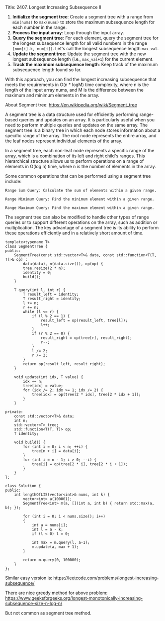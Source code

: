 Title: 2407. Longest Increasing Subsequence II

1. **Initialize the segment tree**: Create a segment tree with a range from `min(nums)` to `max(nums)` to store the maximum subsequence length for each number in the range.
2. **Process the input array**: Loop through the input array.
3. **Query the segment tree**: For each element, query the segment tree for the longest subsequence length for all valid numbers in the range `[num[i]-k, num[i])`. Let's call the longest subsequence length `max_val`.
4. **Update the segment tree**: Update the segment tree with the new longest subsequence length (i.e., `max_val+1`) for the current element.
5. **Track the maximum subsequence length**: Keep track of the maximum subsequence length found so far.

With this approach, you can find the longest increasing subsequence that meets the requirements in O(n * logM) time complexity, where n is the length of the input array nums, and M is the difference between the maximum and minimum elements in the array.

About Segment tree: https://en.wikipedia.org/wiki/Segment_tree

A segment tree is a data structure used for efficiently performing range-based queries and updates on an array. It is particularly useful when you need to perform multiple queries and updates on the same array. The segment tree is a binary tree in which each node stores information about a specific range of the array. The root node represents the entire array, and the leaf nodes represent individual elements of the array.

In a segment tree, each non-leaf node represents a specific range of the array, which is a combination of its left and right child's ranges. This hierarchical structure allows us to perform operations on a range of elements in O(log n) time, where n is the number of elements in the array.

Some common operations that can be performed using a segment tree include:

    Range Sum Query: Calculate the sum of elements within a given range.

    Range Minimum Query: Find the minimum element within a given range.

    Range Maximum Query: Find the maximum element within a given range.

The segment tree can also be modified to handle other types of range queries or to support different operations on the array, such as addition or multiplication. The key advantage of a segment tree is its ability to perform these operations efficiently and in a relatively short amount of time.

```
template<typename T>
class SegmentTree {
public:
    SegmentTree(const std::vector<T>& data, const std::function<T(T, T)>& op) :
        data(data), n(data.size()), op(op) {
        tree.resize(2 * n);
        identity = 0;
        build();
    }

    T query(int l, int r) {
        T result_left = identity;
        T result_right = identity;
        l += n;
        r += n;
        while (l <= r) {
            if (l % 2 == 1) {
                result_left = op(result_left, tree[l]);
                l++;
            }
            if (r % 2 == 0) {
                result_right = op(tree[r], result_right);
                r--;
            }
            l /= 2;
            r /= 2;
        }
        return op(result_left, result_right);
    }

    void update(int idx, T value) {
        idx += n;
        tree[idx] = value;
        for (idx /= 2; idx >= 1; idx /= 2) {
            tree[idx] = op(tree[2 * idx], tree[2 * idx + 1]);
        }
    }

private:
    const std::vector<T>& data;
    int n;
    std::vector<T> tree;
    std::function<T(T, T)> op;
    T identity;

    void build() {
        for (int i = 0; i < n; ++i) {
            tree[n + i] = data[i];
        }
        for (int i = n - 1; i > 0; --i) {
            tree[i] = op(tree[2 * i], tree[2 * i + 1]);
        }
    }
};

class Solution {
public:
    int lengthOfLIS(vector<int>& nums, int k) {
        vector<int> a(100001);
        SegmentTree<int> m(a, [](int a, int b) { return std::max(a, b); });

        for (int i = 0; i < nums.size(); i++)
        {
            int a = nums[i];
            int l = a - k; 
            if (l < 0) l = 0;

            int max = m.query(l, a-1);
            m.update(a, max + 1);
        }

        return m.query(0, 100000);
    }
};

```

Similar easy version is: 
https://leetcode.com/problems/longest-increasing-subsequence/

There are nice greedy method for above problem: https://www.geeksforgeeks.org/longest-monotonically-increasing-subsequence-size-n-log-n/

But not common as segment tree method.

